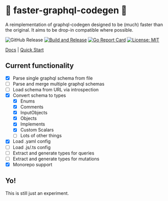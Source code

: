 # 🚀 faster-graphql-codegen 🚀
A reimplementation of graphql-codegen designed to be (much) faster than the original. It aims to be drop-in compatible where possible.

![GitHub Release](https://img.shields.io/github/v/release/simse/faster-graphql-codegen)
[![Build and Release](https://github.com/simse/faster-graphql-codegen/actions/workflows/release.yml/badge.svg)](https://github.com/simse/faster-graphql-codegen/actions/workflows/release.yml)
[![Go Report Card](https://goreportcard.com/badge/github.com/simse/faster-graphql-codegen)](https://goreportcard.com/report/github.com/simse/faster-graphql-codegen)
[![License: MIT](https://img.shields.io/badge/License-MIT-yellow.svg)](https://opensource.org/licenses/MIT)

[Docs](https://faster-graphql-codegen.simse.io/) | [Quick Start](https://faster-graphql-codegen.simse.io/quick-start)

## Current functionality
- [x] Parse single graphql schema from file
- [ ] Parse and merge multiple graphql schemas
- [ ] Load schema from URL via introspection
- [x] Convert schema to types
  - [x] Enums
  - [x] Comments
  - [x] InputObjects
  - [x] Objects
  - [x] Implements
  - [x] Custom Scalars
  - [ ] Lots of other things
- [x] Load .yaml config
- [ ] Load .js/.ts config
- [ ] Extract and generate types for queries
- [ ] Extract and generate types for mutations
- [x] Monorepo support

## Yo!
This is still just an experiment.